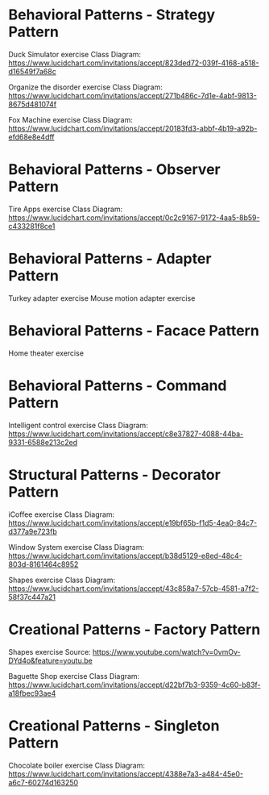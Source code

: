 # Behavioral Patterns - Strategy Pattern
Duck Simulator exercise Class Diagram:
https://www.lucidchart.com/invitations/accept/823ded72-039f-4168-a518-d16549f7a68c

Organize the disorder exercise Class Diagram:
https://www.lucidchart.com/invitations/accept/271b486c-7d1e-4abf-9813-8675d481074f

Fox Machine exercise Class Diagram:
https://www.lucidchart.com/invitations/accept/20183fd3-abbf-4b19-a92b-efd68e8e4dff

# Behavioral Patterns - Observer Pattern
Tire Apps exercise Class Diagram:
https://www.lucidchart.com/invitations/accept/0c2c9167-9172-4aa5-8b59-c433281f8ce1

# Behavioral Patterns - Adapter Pattern
Turkey adapter exercise
Mouse motion adapter exercise

# Behavioral Patterns - Facace Pattern
Home theater exercise

# Behavioral Patterns - Command Pattern
Intelligent control exercise Class Diagram:
https://www.lucidchart.com/invitations/accept/c8e37827-4088-44ba-9331-6588e213c2ed

# Structural Patterns - Decorator Pattern
iCoffee exercise Class Diagram:
https://www.lucidchart.com/invitations/accept/e19bf65b-f1d5-4ea0-84c7-d377a9e723fb

Window System exercise Class Diagram:
https://www.lucidchart.com/invitations/accept/b38d5129-e8ed-48c4-803d-8161464c8952

Shapes exercise Class Diagram:
https://www.lucidchart.com/invitations/accept/43c858a7-57cb-4581-a7f2-58f37c447a21

# Creational Patterns - Factory Pattern
Shapes exercise Source:
https://www.youtube.com/watch?v=0vmOv-DYd4o&feature=youtu.be

Baguette Shop exercise Class Diagram:
https://www.lucidchart.com/invitations/accept/d22bf7b3-9359-4c60-b83f-a18fbec93ae4

# Creational Patterns - Singleton Pattern
Chocolate boiler exercise Class Diagram:
https://www.lucidchart.com/invitations/accept/4388e7a3-a484-45e0-a6c7-60274d163250